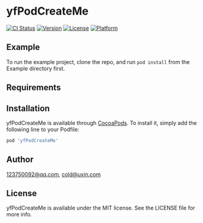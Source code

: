 # yfPodCreateMe

[![CI Status](https://img.shields.io/travis/123750092@qq.com/yfPodCreateMe.svg?style=flat)](https://travis-ci.org/123750092@qq.com/yfPodCreateMe)
[![Version](https://img.shields.io/cocoapods/v/yfPodCreateMe.svg?style=flat)](https://cocoapods.org/pods/yfPodCreateMe)
[![License](https://img.shields.io/cocoapods/l/yfPodCreateMe.svg?style=flat)](https://cocoapods.org/pods/yfPodCreateMe)
[![Platform](https://img.shields.io/cocoapods/p/yfPodCreateMe.svg?style=flat)](https://cocoapods.org/pods/yfPodCreateMe)

## Example

To run the example project, clone the repo, and run `pod install` from the Example directory first.

## Requirements

## Installation

yfPodCreateMe is available through [CocoaPods](https://cocoapods.org). To install
it, simply add the following line to your Podfile:

```ruby
pod 'yfPodCreateMe'
```

## Author

123750092@qq.com, cold@uxin.com

## License

yfPodCreateMe is available under the MIT license. See the LICENSE file for more info.
